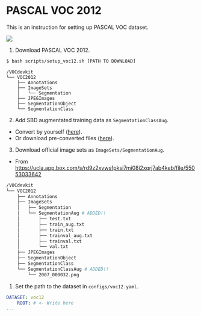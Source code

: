 # PASCAL VOC 2012

This is an instruction for setting up PASCAL VOC dataset.

![](../../../docs/datasets/voc12.png)

1. Download PASCAL VOC 2012.

```sh
$ bash scripts/setup_voc12.sh [PATH TO DOWNLOAD]
```

```
/VOCdevkit
└── VOC2012
    ├── Annotations
    ├── ImageSets
    │   └── Segmentation
    ├── JPEGImages
    ├── SegmentationObject
    └── SegmentationClass
```

2. Add SBD augmentated training data as `SegmentationClassAug`.


* Convert by yourself ([here](https://github.com/shelhamer/fcn.berkeleyvision.org/tree/master/data/pascal)).
* Or download pre-converted files ([here](https://github.com/DrSleep/tensorflow-deeplab-resnet#evaluation)).

3. Download official image sets as `ImageSets/SegmentationAug`.

* From https://ucla.app.box.com/s/rd9z2xvwsfpksi7mi08i2xqrj7ab4keb/file/55053033642

```sh
/VOCdevkit
└── VOC2012
    ├── Annotations
    ├── ImageSets
    │   ├── Segmentation
    │   └── SegmentationAug # ADDED!!
    │       ├── test.txt
    │       ├── train_aug.txt
    │       ├── train.txt
    │       ├── trainval_aug.txt
    │       ├── trainval.txt
    │       └── val.txt
    ├── JPEGImages
    ├── SegmentationObject
    ├── SegmentationClass
    └── SegmentationClassAug # ADDED!!
        └── 2007_000032.png
```

1. Set the path to the dataset in ```configs/voc12.yaml```.

```yaml
DATASET: voc12
    ROOT: # <- Write here
...
```
